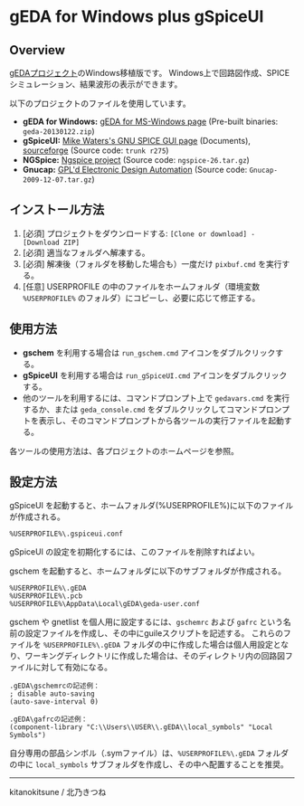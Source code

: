 # gEDA for Windows plus gSpiceUI

## Overview
[gEDAプロジェクト](http://www.geda-project.org/ )のWindows移植版です。
Windows上で回路図作成、SPICEシミュレーション、結果波形の表示ができます。

以下のプロジェクトのファイルを使用しています。

* **gEDA for Windows:** [gEDA for MS-Windows page](http://bibo.iqo.uni-hannover.de/dokuwiki/doku.php?id=english:geda_for_ms-windows ) (Pre-built binaries: `geda-20130122.zip`)
* **gSpiceUI:** [Mike Waters's GNU SPICE GUI page](http://users.tpg.com.au/micksw012/gspiceui.html ) (Documents),  [sourceforge](https://sourceforge.net/p/gspiceui/code/HEAD/tree/trunk/ ) (Source code: `trunk r275`)
* **NGSpice:** [Ngspice project](https://sourceforge.net/projects/ngspice/files/ng-spice-rework/old-releases/26/ ) (Source code: `ngspice-26.tar.gz`)
* **Gnucap:** [GPL'd Electronic Design Automation](https://osdn.net/projects/sfnet_geda/releases/ ) (Source code: `Gnucap-2009-12-07.tar.gz`)


## インストール方法
1. [必須] プロジェクトをダウンロードする: `[Clone or download] - [Download ZIP]`
1. [必須] 適当なフォルダへ解凍する。
1. [必須] 解凍後（フォルダを移動した場合も）一度だけ `pixbuf.cmd` を実行する。
1. [任意] USERPROFILE の中のファイルをホームフォルダ（環境変数 `%USERPROFILE%` のフォルダ）にコピーし、必要に応じて修正する。


## 使用方法
* **gschem** を利用する場合は `run_gschem.cmd` アイコンをダブルクリックする。
* **gSpiceUI** を利用する場合は `run_gSpiceUI.cmd` アイコンをダブルクリックする。
* 他のツールを利用するには、コマンドプロンプト上で `gedavars.cmd` を実行するか、または `geda_console.cmd` をダブルクリックしてコマンドプロンプトを表示し、そのコマンドプロンプトから各ツールの実行ファイルを起動する。

各ツールの使用方法は、各プロジェクトのホームページを参照。

## 設定方法
gSpiceUI を起動すると、ホームフォルダ(%USERPROFILE%)に以下のファイルが作成される。

    %USERPROFILE%\.gspiceui.conf

gSpiceUI の設定を初期化するには、このファイルを削除すればよい。

gschem を起動すると、ホームフォルダに以下のサブフォルダが作成される。

    %USERPROFILE%\.gEDA
    %USERPROFILE%\.pcb
    %USERPROFILE%\AppData\Local\gEDA\geda-user.conf

gschem や gnetlist を個人用に設定するには、`gschemrc` および `gafrc` という名前の設定ファイルを作成し、その中にguileスクリプトを記述する。
これらのファイルを `%USERPROFILE%\.gEDA` フォルダの中に作成した場合は個人用設定となり、ワーキングディレクトリに作成した場合は、そのディレクトリ内の回路図ファイルに対して有効になる。


    .gEDA\gschemrcの記述例：
    ; disable auto-saving
    (auto-save-interval 0)
    
    .gEDA\gafrcの記述例：
    (component-library "C:\\Users\\USER\\.gEDA\\local_symbols" "Local Symbols")


自分専用の部品シンボル（.symファイル）は、`%USERPROFILE%\.gEDA` フォルダの中に `local_symbols` サブフォルダを作成し、その中へ配置することを推奨。

---
kitanokitsune / 北乃きつね
